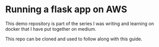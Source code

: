 # Running a flask app on AWS

This demo repository is part of the series I was writing and learning on docker
that I have put together on medium.

This repo can be cloned and used to follow along with this guide.